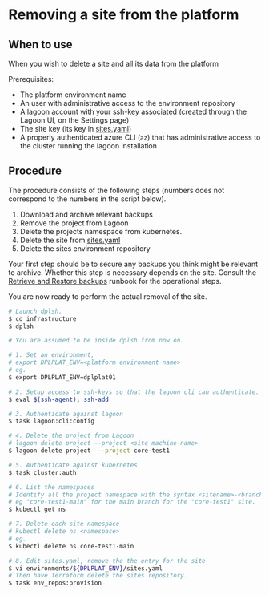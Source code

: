 # Removing a site from the platform

## When to use

When you wish to delete a site and all its data from the platform

Prerequisites:

* The platform environment name
* An user with administrative access to the environment repository
* A lagoon account with your ssh-key associated (created through
  the Lagoon UI, on the Settings page)
* The site key (its key in [sites.yaml](../architecture/platform-environment-architecture.md#sitesyaml))
* A properly authenticated azure CLI (`az`) that has administrative access to
  the cluster running the lagoon installation

## Procedure

The procedure consists of the following steps (numbers does not correspond to
the numbers in the script below).

1. Download and archive relevant backups
2. Remove the project from Lagoon
3. Delete the projects namespace from kubernetes.
4. Delete the site from [sites.yaml](../architecture/platform-environment-architecture.md#sitesyaml)
5. Delete the sites environment repository

Your first step should be to secure any backups you think might be relevant to
archive. Whether this step is necessary depends on the site. Consult the
[Retrieve and Restore backups](retrieve-restore-backups.md) runbook for the
operational steps.

You are now ready to perform the actual removal of the site.

```sh
# Launch dplsh.
$ cd infrastructure
$ dplsh

# You are assumed to be inside dplsh from now on.

# 1. Set an environment,
# export DPLPLAT_ENV=<platform environment name>
# eg.
$ export DPLPLAT_ENV=dplplat01

# 2. Setup access to ssh-keys so that the lagoon cli can authenticate.
$ eval $(ssh-agent); ssh-add

# 3. Authenticate against lagoon
$ task lagoon:cli:config

# 4. Delete the project from Lagoon
# lagoon delete project --project <site machine-name>
$ lagoon delete project  --project core-test1

# 5. Authenticate against kubernetes
$ task cluster:auth

# 6. List the namespaces
# Identify all the project namespace with the syntax <sitename>-<branchname>
# eg "core-test1-main" for the main branch for the "core-test1" site.
$ kubectl get ns

# 7. Delete each site namespace
# kubectl delete ns <namespace>
# eg.
$ kubectl delete ns core-test1-main

# 8. Edit sites.yaml, remove the the entry for the site
$ vi environments/${DPLPLAT_ENV}/sites.yaml
# Then have Terraform delete the sites repository.
$ task env_repos:provision
```

